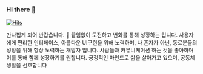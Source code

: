 ### Hi there 👋

[![Hits](https://hits.seeyoufarm.com/api/count/incr/badge.svg?url=https%3A%2F%2Fgithub.com%2FBinveloper&count_bg=%2379C83D&title_bg=%23555555&icon=&icon_color=%23E7E7E7&title=hits&edge_flat=false)](https://hits.seeyoufarm.com)

만나뵙게 되어 반갑습니다. 👋
끝임없이 도전하고 변화를 통해 성장하는 입니다.
사용자에게 편리한 인터페이스, 아름다운 UI구현을 위해 노력하며,
나 혼자가 아닌, 동료분들의 성장을 위해 항상 노력하는 개발자 입니다.
사람들과 커뮤니케이션 하는 것을 좋아하며 이를 통해 함께 성장하기를 원합니다.
긍정적인 마인드로 삶을 살아가고 있으며, 공동체 생활을 선호합니다
